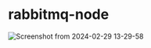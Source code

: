 # rabbitmq-node

![Screenshot from 2024-02-29 13-29-58](https://github.com/AFZL210/rabbitmq-node/assets/79896602/2bd35817-4566-46ad-8e9b-b661f6c4bcc0)

